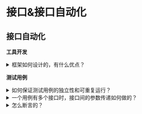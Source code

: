 
# 接口&接口自动化


## 接口自动化

**工具开发**

<details>
 <summary>框架如何设计的，有什么优点？</summary>

</details>

**测试用例**

<details>
 <summary>如何保证测试用例的独立性和可重复运行？</summary>

</details>

<details>
 <summary>一个用例有多个接口时，接口间的参数传递如何做的？</summary>

</details>

<details>
 <summary>怎么断言的？</summary>

</details>